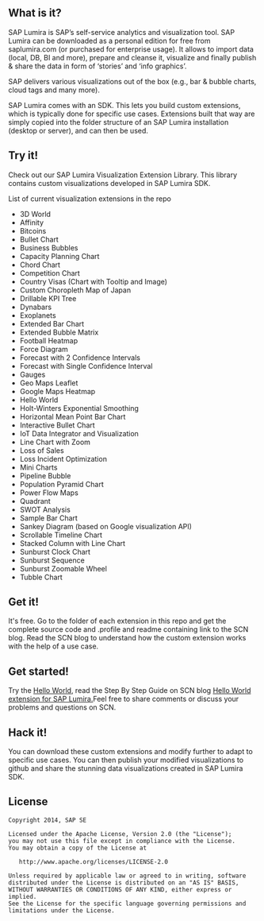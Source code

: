 What is it?
-----------

SAP
Lumira is SAP’s self-service analytics and visualization tool. SAP Lumira can
be downloaded as a personal edition for free from saplumira.com (or purchased
for enterprise usage). It allows to import data (local, DB, BI and more),
prepare and cleanse it, visualize and finally publish & share the data in
form of ‘stories’ and ‘info graphics’.

SAP delivers various visualizations out of the box (e.g., bar & bubble charts,
cloud tags and many more). 

SAP Lumira comes with an SDK. This lets you build custom extensions, which is
typically done for specific use cases. Extensions built that way are simply
copied into the folder structure of an SAP Lumira installation (desktop or
server), and can then be used.


Try it!
-----------

Check out our SAP Lumira Visualization Extension Library. This library contains custom visualizations developed in SAP Lumira SDK. 

List of current visualization extensions in the repo

* 3D World 
* Affinity
* Bitcoins
* Bullet Chart
* Business Bubbles
* Capacity Planning Chart
* Chord Chart
* Competition Chart
* Country Visas (Chart with Tooltip and Image)
* Custom Choropleth Map of Japan
* Drillable KPI Tree
* Dynabars
* Exoplanets
* Extended Bar Chart
* Extended Bubble Matrix
* Football Heatmap
* Force Diagram
* Forecast with 2 Confidence Intervals
* Forecast with Single Confidence Interval
* Gauges
* Geo Maps Leaflet
* Google Maps Heatmap
* Hello World
* Holt-Winters Exponential Smoothing
* Horizontal Mean Point Bar Chart
* Interactive Bullet Chart
* IoT Data Integrator and Visualization
* Line Chart with Zoom
* Loss of Sales
* Loss Incident Optimization
* Mini Charts
* Pipeline Bubble
* Population Pyramid Chart
* Power Flow Maps
* Quadrant
* SWOT Analysis
* Sample Bar Chart
* Sankey Diagram (based on Google visualization API)
* Scrollable Timeline Chart
* Stacked Column with Line Chart
* Sunburst Clock Chart
* Sunburst Sequence
* Sunburst Zoomable Wheel
* Tubble Chart

Get it!
-----------
It's free. Go to the folder of each extension in this repo and get the complete source code and .profile
and readme containing link to the SCN blog. Read the SCN blog to understand how the
custom extension works with the help of a use case.

Get started!
-----------

Try the [Hello World](https://github.com/SAP/lumira-extension-viz/tree/master/HelloWorld), read the Step By Step Guide on SCN blog [Hello World extension for SAP Lumira.](http://scn.sap.com/community/lumira/blog/2013/12/19/hello-world-extension-for-sap-lumira)Feel
free to share comments or discuss your problems and questions on SCN.

Hack it!
-----------

You can download these custom extensions and modify further to adapt to specific use cases. You can then publish your
modified visualizations to github and share the stunning data visualizations created in SAP Lumira SDK.


License
-----------


    Copyright 2014, SAP SE

    Licensed under the Apache License, Version 2.0 (the "License");
    you may not use this file except in compliance with the License.
    You may obtain a copy of the License at

       http://www.apache.org/licenses/LICENSE-2.0

    Unless required by applicable law or agreed to in writing, software
    distributed under the License is distributed on an "AS IS" BASIS,
    WITHOUT WARRANTIES OR CONDITIONS OF ANY KIND, either express or implied.
    See the License for the specific language governing permissions and
    limitations under the License.

 [1]: https://github.com/SAP/httpaccess-dae-lumira
